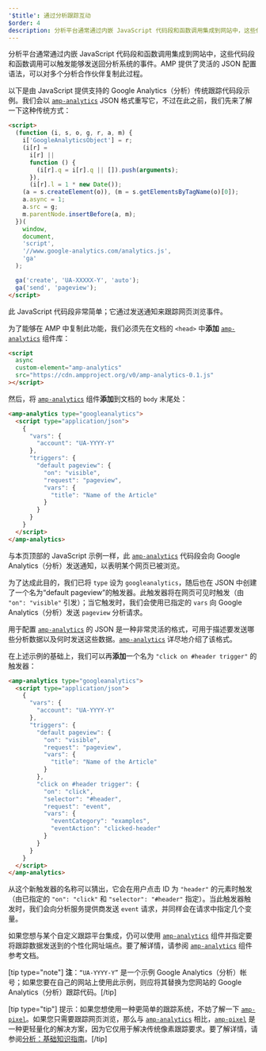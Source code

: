 ```yaml
---
'$title': 通过分析跟踪互动
$order: 4
description: 分析平台通常通过内嵌 JavaScript 代码段和函数调用集成到网站中，这些代码段和函数调用可以触发能够发送回分析系统的事件。
---
```


分析平台通常通过内嵌 JavaScript 代码段和函数调用集成到网站中，这些代码段和函数调用可以触发能够发送回分析系统的事件。AMP 提供了灵活的 JSON 配置语法，可以对多个分析合作伙伴复制此过程。

以下是由 JavaScript 提供支持的 Google Analytics（分析）传统跟踪代码段示例。我们会以 [`amp-analytics`](../../../../documentation/components/reference/amp-analytics.md) JSON 格式重写它，不过在此之前，我们先来了解一下这种传统方式：

```html
<script>
  (function (i, s, o, g, r, a, m) {
    i['GoogleAnalyticsObject'] = r;
    (i[r] =
      i[r] ||
      function () {
        (i[r].q = i[r].q || []).push(arguments);
      }),
      (i[r].l = 1 * new Date());
    (a = s.createElement(o)), (m = s.getElementsByTagName(o)[0]);
    a.async = 1;
    a.src = g;
    m.parentNode.insertBefore(a, m);
  })(
    window,
    document,
    'script',
    '//www.google-analytics.com/analytics.js',
    'ga'
  );

  ga('create', 'UA-XXXXX-Y', 'auto');
  ga('send', 'pageview');
</script>
```

此 JavaScript 代码段非常简单；它通过发送通知来跟踪网页浏览事件。

为了能够在 AMP 中复制此功能，我们必须先在文档的 `<head>` 中**添加** [`amp-analytics`](../../../../documentation/components/reference/amp-analytics.md) 组件库：

```html
<script
  async
  custom-element="amp-analytics"
  src="https://cdn.ampproject.org/v0/amp-analytics-0.1.js"
></script>
```

然后，将 [`amp-analytics`](../../../../documentation/components/reference/amp-analytics.md) 组件**添加**到文档的 `body` 末尾处：

```html
<amp-analytics type="googleanalytics">
  <script type="application/json">
    {
      "vars": {
        "account": "UA-YYYY-Y"
      },
      "triggers": {
        "default pageview": {
          "on": "visible",
          "request": "pageview",
          "vars": {
            "title": "Name of the Article"
          }
        }
      }
    }
  </script>
</amp-analytics>
```

与本页顶部的 JavaScript 示例一样，此 [`amp-analytics`](../../../../documentation/components/reference/amp-analytics.md) 代码段会向 Google Analytics（分析）发送通知，以表明某个网页已被浏览。

为了达成此目的，我们已将 `type` 设为 `googleanalytics`，随后也在 JSON 中创建了一个名为“default pageview”的触发器。此触发器将在网页可见时触发（由 `"on": "visible"` 引发）；当它触发时，我们会使用已指定的 `vars` 向 Google Analytics（分析）发送 `pageview` 分析请求。

用于配置 [`amp-analytics`](../../../../documentation/components/reference/amp-analytics.md) 的 JSON 是一种非常灵活的格式，可用于描述要发送哪些分析数据以及何时发送这些数据。[`amp-analytics`](../../../../documentation/components/reference/amp-analytics.md) 详尽地介绍了该格式。

在上述示例的基础上，我们可以再**添加**一个名为 `"click on #header trigger"` 的触发器：

```html
<amp-analytics type="googleanalytics">
  <script type="application/json">
    {
      "vars": {
        "account": "UA-YYYY-Y"
      },
      "triggers": {
        "default pageview": {
          "on": "visible",
          "request": "pageview",
          "vars": {
            "title": "Name of the Article"
          }
        },
        "click on #header trigger": {
          "on": "click",
          "selector": "#header",
          "request": "event",
          "vars": {
            "eventCategory": "examples",
            "eventAction": "clicked-header"
          }
        }
      }
    }
  </script>
</amp-analytics>
```

从这个新触发器的名称可以猜出，它会在用户点击 ID 为 `"header"` 的元素时触发（由已指定的 `"on": "click"` 和 `"selector": "#header"` 指定）。当此触发器触发时，我们会向分析服务提供商发送 `event` 请求，并同样会在请求中指定几个变量。

如果您想与某个自定义跟踪平台集成，仍可以使用 [`amp-analytics`](../../../../documentation/components/reference/amp-analytics.md) 组件并指定要将跟踪数据发送到的个性化网址端点。要了解详情，请参阅 [`amp-analytics`](../../../../documentation/components/reference/amp-analytics.md) 组件参考文档。

[tip type="note"] <strong>注</strong>：`“UA-YYYY-Y”` 是一个示例 Google Analytics（分析）帐号；如果您要在自己的网站上使用此示例，则应将其替换为您网站的 Google Analytics（分析）跟踪代码。[/tip]

[tip type="tip"] 提示：如果您想使用一种更简单的跟踪系统，不妨了解一下 [`amp-pixel`](../../../../documentation/components/reference/amp-pixel.md)。如果您只需要跟踪网页浏览，那么与 [`amp-analytics`](../../../../documentation/components/reference/amp-pixel.md) 相比，[`amp-pixel`](../../../../documentation/components/reference/amp-analytics.md) 是一种更轻量化的解决方案，因为它仅用于解决传统像素跟踪要求。要了解详情，请参阅[分析：基础知识指南](../../../../documentation/guides-and-tutorials/optimize-measure/configure-analytics/analytics_basics.md)。[/tip]
